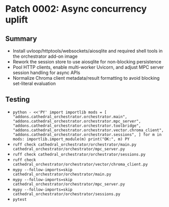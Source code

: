 # Patch 0002: Async concurrency uplift

## Summary
- Install uvloop/httptools/websockets/aiosqlite and required shell tools in the orchestrator add-on image
- Rework the session store to use aiosqlite for non-blocking persistence
- Pool HTTP clients, enable multi-worker Uvicorn, and adjust MPC server session handling for async APIs
- Normalize Chroma client metadata/result formatting to avoid blocking set-literal evaluation

## Testing
- `python - <<'PY'
import importlib
mods = [
 "addons.cathedral_orchestrator.orchestrator.main",
 "addons.cathedral_orchestrator.orchestrator.mpc_server",
 "addons.cathedral_orchestrator.orchestrator.toolbridge",
 "addons.cathedral_orchestrator.orchestrator.vector.chroma_client",
 "addons.cathedral_orchestrator.orchestrator.sessions",
]
for m in mods:
    importlib.import_module(m)
    print("OK:", m)
PY`
- `ruff check cathedral_orchestrator/orchestrator/main.py cathedral_orchestrator/orchestrator/mpc_server.py`
- `ruff check cathedral_orchestrator/orchestrator/sessions.py`
- `ruff check cathedral_orchestrator/orchestrator/vector/chroma_client.py`
- `mypy --follow-imports=skip cathedral_orchestrator/orchestrator/main.py`
- `mypy --follow-imports=skip cathedral_orchestrator/orchestrator/mpc_server.py`
- `mypy --follow-imports=skip cathedral_orchestrator/orchestrator/sessions.py`
- `pytest`

